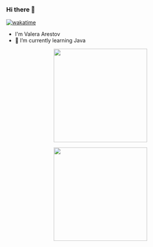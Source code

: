 ### Hi there 👋
[![wakatime](https://wakatime.com/badge/user/32c921ba-38a0-484c-8cd4-fae6cc49fa6a.svg)](https://wakatime.com/@32c921ba-38a0-484c-8cd4-fae6cc49fa6a)
- I'm Valera Arestov
- 🌱 I’m currently learning Java

<p align="center">
  <img width="250" src="https://giphy.com/gifs/dance-dancing-fun-l3vQZbJbpy2Qw8NHi">
</p>


<p align="center">
  <img width="250" src="![giphy](https://user-images.githubusercontent.com/86243221/230008004-c6d0dfe5-3d82-4d6b-9ab0-a96f6fb6677f.gif)">
</p>

<!--
**behem0thik/behem0thik** is a ✨ _special_ ✨ repository because its `README.md` (this file) appears on your GitHub profile.

Here are some ideas to get you started:

- 🔭 I’m currently working on ...
- 🌱 I’m currently learning ...
- 👯 I’m looking to collaborate on ...
- 🤔 I’m looking for help with ...
- 💬 Ask me about ...
- 📫 How to reach me: ...
- 😄 Pronouns: ...
- ⚡ Fun fact: ...
-->
